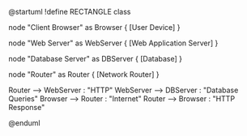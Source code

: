 @startuml
!define RECTANGLE class

node "Client Browser" as Browser {
  [User Device]
}

node "Web Server" as WebServer {
  [Web Application Server]
}

node "Database Server" as DBServer {
  [Database]
}

node "Router" as Router {
  [Network Router]
}

Router --> WebServer : "HTTP"
WebServer --> DBServer : "Database Queries"
Browser --> Router : "Internet"
Router --> Browser : "HTTP Response"

@enduml
